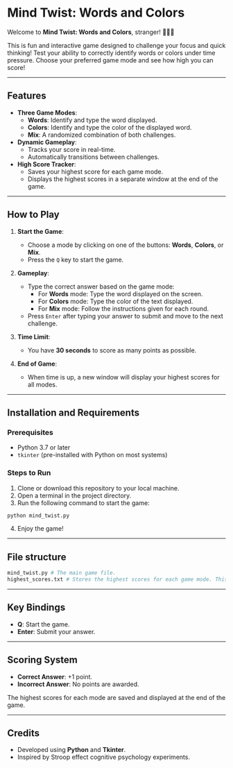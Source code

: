 # Mind Twist: Words and Colors

Welcome to **Mind Twist: Words and Colors**, stranger! 🙂👋🏻

This is fun and interactive game designed to challenge your focus and quick thinking! Test your ability to correctly identify words or colors under time pressure. Choose your preferred game mode and see how high you can score!

---

## Features

- **Three Game Modes**:
  - **Words**: Identify and type the word displayed.
  - **Colors**: Identify and type the color of the displayed word.
  - **Mix**: A randomized combination of both challenges.
- **Dynamic Gameplay**:
  - Tracks your score in real-time.
  - Automatically transitions between challenges.
- **High Score Tracker**:
  - Saves your highest score for each game mode.
  - Displays the highest scores in a separate window at the end of the game.

---

## How to Play

1. **Start the Game**:

   - Choose a mode by clicking on one of the buttons: **Words**, **Colors**, or **Mix**.
   - Press the `Q` key to start the game.

2. **Gameplay**:

   - Type the correct answer based on the game mode:
     - For **Words** mode: Type the word displayed on the screen.
     - For **Colors** mode: Type the color of the text displayed.
     - For **Mix** mode: Follow the instructions given for each round.
   - Press `Enter` after typing your answer to submit and move to the next challenge.

3. **Time Limit**:

   - You have **30 seconds** to score as many points as possible.

4. **End of Game**:
   - When time is up, a new window will display your highest scores for all modes.

---

## Installation and Requirements

### Prerequisites

- Python 3.7 or later
- `tkinter` (pre-installed with Python on most systems)

### Steps to Run

1. Clone or download this repository to your local machine.
2. Open a terminal in the project directory.
3. Run the following command to start the game:

```bash
python mind_twist.py
```

4. Enjoy the game!

---

## File structure

```bash
mind_twist.py # The main game file.
highest_scores.txt # Stores the highest scores for each game mode. This file will be created automatically after the first game.
```

---

## Key Bindings

- **Q**: Start the game.
- **Enter**: Submit your answer.

---

## Scoring System

- **Correct Answer**: +1 point.
- **Incorrect Answer**: No points are awarded.

The highest scores for each mode are saved and displayed at the end of the game.

---

## Credits

- Developed using **Python** and **Tkinter**.
- Inspired by Stroop effect cognitive psychology experiments.
